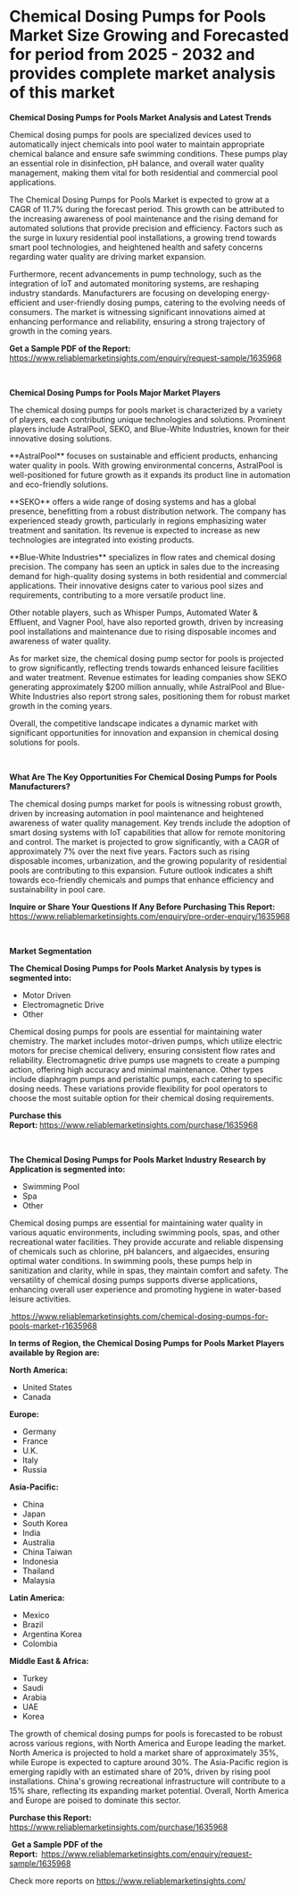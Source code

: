<p><h1>Chemical Dosing Pumps for Pools Market Size Growing and Forecasted for period from 2025 - 2032 and provides complete market analysis of this market</h1></p><p><strong>Chemical Dosing Pumps for Pools Market Analysis and Latest Trends</strong></p>
<p><p>Chemical dosing pumps for pools are specialized devices used to automatically inject chemicals into pool water to maintain appropriate chemical balance and ensure safe swimming conditions. These pumps play an essential role in disinfection, pH balance, and overall water quality management, making them vital for both residential and commercial pool applications.</p><p>The Chemical Dosing Pumps for Pools Market is expected to grow at a CAGR of 11.7% during the forecast period. This growth can be attributed to the increasing awareness of pool maintenance and the rising demand for automated solutions that provide precision and efficiency. Factors such as the surge in luxury residential pool installations, a growing trend towards smart pool technologies, and heightened health and safety concerns regarding water quality are driving market expansion.</p><p>Furthermore, recent advancements in pump technology, such as the integration of IoT and automated monitoring systems, are reshaping industry standards. Manufacturers are focusing on developing energy-efficient and user-friendly dosing pumps, catering to the evolving needs of consumers. The market is witnessing significant innovations aimed at enhancing performance and reliability, ensuring a strong trajectory of growth in the coming years.</p></p>
<p><strong>Get a Sample PDF of the Report:&nbsp;</strong> <a href="https://www.reliablemarketinsights.com/enquiry/request-sample/1635968?utm_campaign=3015&utm_medium=2&utm_source=Github&utm_content=ia&utm_term=23032025&utm_id=chemical-dosing-pumps-for-pools">https://www.reliablemarketinsights.com/enquiry/request-sample/1635968</a></p>
<p>&nbsp;</p>
<p><strong>Chemical Dosing Pumps for Pools Major Market Players</strong></p>
<p><p>The chemical dosing pumps for pools market is characterized by a variety of players, each contributing unique technologies and solutions. Prominent players include AstralPool, SEKO, and Blue-White Industries, known for their innovative dosing solutions.</p><p>**AstralPool** focuses on sustainable and efficient products, enhancing water quality in pools. With growing environmental concerns, AstralPool is well-positioned for future growth as it expands its product line in automation and eco-friendly solutions.</p><p>**SEKO** offers a wide range of dosing systems and has a global presence, benefitting from a robust distribution network. The company has experienced steady growth, particularly in regions emphasizing water treatment and sanitation. Its revenue is expected to increase as new technologies are integrated into existing products.</p><p>**Blue-White Industries** specializes in flow rates and chemical dosing precision. The company has seen an uptick in sales due to the increasing demand for high-quality dosing systems in both residential and commercial applications. Their innovative designs cater to various pool sizes and requirements, contributing to a more versatile product line.</p><p>Other notable players, such as Whisper Pumps, Automated Water & Effluent, and Vagner Pool, have also reported growth, driven by increasing pool installations and maintenance due to rising disposable incomes and awareness of water quality.</p><p>As for market size, the chemical dosing pump sector for pools is projected to grow significantly, reflecting trends towards enhanced leisure facilities and water treatment. Revenue estimates for leading companies show SEKO generating approximately $200 million annually, while AstralPool and Blue-White Industries also report strong sales, positioning them for robust market growth in the coming years.</p><p>Overall, the competitive landscape indicates a dynamic market with significant opportunities for innovation and expansion in chemical dosing solutions for pools.</p></p>
<p>&nbsp;</p>
<p><strong>What Are The Key Opportunities For Chemical Dosing Pumps for Pools Manufacturers?</strong></p>
<p><p>The chemical dosing pumps market for pools is witnessing robust growth, driven by increasing automation in pool maintenance and heightened awareness of water quality management. Key trends include the adoption of smart dosing systems with IoT capabilities that allow for remote monitoring and control. The market is projected to grow significantly, with a CAGR of approximately 7% over the next five years. Factors such as rising disposable incomes, urbanization, and the growing popularity of residential pools are contributing to this expansion. Future outlook indicates a shift towards eco-friendly chemicals and pumps that enhance efficiency and sustainability in pool care.</p></p>
<p><strong>Inquire or Share Your Questions If Any Before Purchasing This Report:</strong> <a href="https://www.reliablemarketinsights.com/enquiry/pre-order-enquiry/1635968?utm_campaign=3015&utm_medium=2&utm_source=Github&utm_content=ia&utm_term=23032025&utm_id=chemical-dosing-pumps-for-pools">https://www.reliablemarketinsights.com/enquiry/pre-order-enquiry/1635968</a></p>
<p>&nbsp;</p>
<p><strong>Market Segmentation</strong></p>
<p><strong>The Chemical Dosing Pumps for Pools Market Analysis by types is segmented into:</strong></p>
<p><ul><li>Motor Driven</li><li>Electromagnetic Drive</li><li>Other</li></ul></p>
<p><p>Chemical dosing pumps for pools are essential for maintaining water chemistry. The market includes motor-driven pumps, which utilize electric motors for precise chemical delivery, ensuring consistent flow rates and reliability. Electromagnetic drive pumps use magnets to create a pumping action, offering high accuracy and minimal maintenance. Other types include diaphragm pumps and peristaltic pumps, each catering to specific dosing needs. These variations provide flexibility for pool operators to choose the most suitable option for their chemical dosing requirements.</p></p>
<p><strong>Purchase this Report:&nbsp;</strong><a href="https://www.reliablemarketinsights.com/purchase/1635968?utm_campaign=3015&utm_medium=2&utm_source=Github&utm_content=ia&utm_term=23032025&utm_id=chemical-dosing-pumps-for-pools">https://www.reliablemarketinsights.com/purchase/1635968</a></p>
<p>&nbsp;</p>
<p><strong>The Chemical Dosing Pumps for Pools Market Industry Research by Application is segmented into:</strong></p>
<p><ul><li>Swimming Pool</li><li>Spa</li><li>Other</li></ul></p>
<p><p>Chemical dosing pumps are essential for maintaining water quality in various aquatic environments, including swimming pools, spas, and other recreational water facilities. They provide accurate and reliable dispensing of chemicals such as chlorine, pH balancers, and algaecides, ensuring optimal water conditions. In swimming pools, these pumps help in sanitization and clarity, while in spas, they maintain comfort and safety. The versatility of chemical dosing pumps supports diverse applications, enhancing overall user experience and promoting hygiene in water-based leisure activities.</p></p>
<p><a href="https://www.reliablemarketinsights.com/chemical-dosing-pumps-for-pools-market-r1635968?utm_campaign=3015&utm_medium=2&utm_source=Github&utm_content=ia&utm_term=23032025&utm_id=chemical-dosing-pumps-for-pools">&nbsp;https://www.reliablemarketinsights.com/chemical-dosing-pumps-for-pools-market-r1635968</a></p>
<p><strong>In terms of Region, the Chemical Dosing Pumps for Pools Market Players available by Region are:</strong></p>
<p>
    <p> <strong> North America: </strong>
        <ul>
            <li>United States</li>
            <li>Canada</li>
        </ul>
        </p> 
    <p> <strong> Europe: </strong>
        <ul>
            <li>Germany</li>
            <li>France</li>
            <li>U.K.</li>
            <li>Italy</li>
            <li>Russia</li>
        </ul>
        </p> 
    <p> <strong> Asia-Pacific: </strong>
        <ul>
            <li>China</li>
            <li>Japan</li>
            <li>South Korea</li>
            <li>India</li>
            <li>Australia</li>
            <li>China Taiwan</li>
            <li>Indonesia</li>
            <li>Thailand</li>
            <li>Malaysia</li>
        </ul>
        </p> 
    <p> <strong> Latin America: </strong>
        <ul>
            <li>Mexico</li>
            <li>Brazil</li>
            <li>Argentina Korea</li>
            <li>Colombia</li>
        </ul>
        </p> 
    <p> <strong> Middle East & Africa: </strong>
        <ul>
            <li>Turkey</li>
            <li>Saudi</li>
            <li>Arabia</li>
            <li>UAE</li>
            <li>Korea</li>
        </ul>
    </p>
    </p>
<p><p>The growth of chemical dosing pumps for pools is forecasted to be robust across various regions, with North America and Europe leading the market. North America is projected to hold a market share of approximately 35%, while Europe is expected to capture around 30%. The Asia-Pacific region is emerging rapidly with an estimated share of 20%, driven by rising pool installations. China's growing recreational infrastructure will contribute to a 15% share, reflecting its expanding market potential. Overall, North America and Europe are poised to dominate this sector.</p></p>
<p><strong>Purchase this Report: </strong><a href="https://www.reliablemarketinsights.com/purchase/1635968?utm_campaign=3015&utm_medium=2&utm_source=Github&utm_content=ia&utm_term=23032025&utm_id=chemical-dosing-pumps-for-pools">https://www.reliablemarketinsights.com/purchase/1635968</a></p>
<p>&nbsp;<strong>Get a Sample PDF of the Report:&nbsp;&nbsp;</strong><a href="https://www.reliablemarketinsights.com/enquiry/request-sample/1635968?utm_campaign=3015&utm_medium=2&utm_source=Github&utm_content=ia&utm_term=23032025&utm_id=chemical-dosing-pumps-for-pools">https://www.reliablemarketinsights.com/enquiry/request-sample/1635968</a></p>
<p><strong></strong></p>
<p>Check more reports on <a href="https://www.reliablemarketinsights.com/?utm_campaign=3015&utm_medium=2&utm_source=Github&utm_content=ia&utm_term=23032025&utm_id=chemical-dosing-pumps-for-pools">https://www.reliablemarketinsights.com/</a></p>